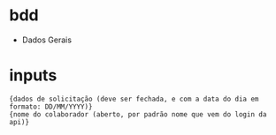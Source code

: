 # bdd

* Dados Gerais
# inputs
    {dados de solicitação (deve ser fechada, e com a data do dia em formato: DD/MM/YYYY)}
    {nome do colaborador (aberto, por padrão nome que vem do login da api)}
